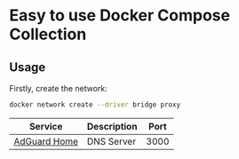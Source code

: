 # Easy to use Docker Compose Collection

## Usage

Firstly, create the network:

```bash
docker network create --driver bridge proxy
```

| Service                                                   | Description | Port |
| --------------------------------------------------------- | ----------- | ---- |
| [AdGuard Home](/services/adguard-home/docker-compose.yml) | DNS Server  | 3000 |
